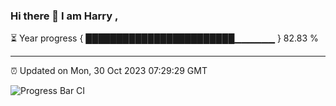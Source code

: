 ### Hi there 👋 I am Harry , 

⏳ Year progress { ████████████████████████▁▁▁▁▁▁ } 82.83 %

---

⏰ Updated on Mon, 30 Oct 2023 07:29:29 GMT

![Progress Bar CI](https://github.com/duykhang68/duykhang68/workflows/Progress%20Bar%20CI/badge.svg)
